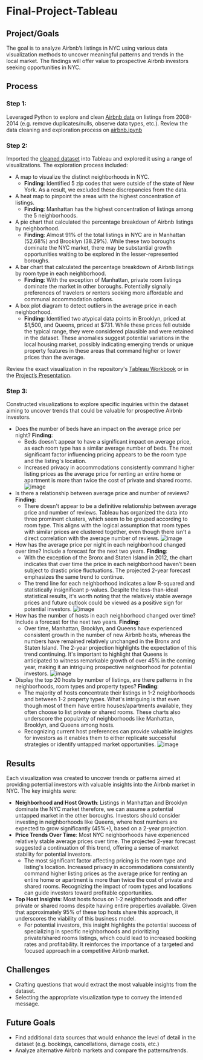 # Final-Project-Tableau

## Project/Goals
The goal is to analyze Airbnb’s listings in NYC using various data visualization methods to uncover meaningful patterns and trends in the local market. The findings will offer value to prospective Airbnb investors seeking opportunities in NYC.

## Process
### Step 1:
Leveraged Python to explore and clean [Airbnb data](data/airbnb.xlsx) on listings from 2008-2014 (e.g. remove duplicates/nulls, observe data types, etc.). Review the data cleaning and exploration process on [airbnb.ipynb](airbnb.ipynb)

### Step 2:
Imported the [cleaned dataset](data/airbnb_cleaned.xlsx) into Tableau and explored it using a range of visualizations. The exploration process included:
* A map to visualize the distinct neighborhoods in NYC. 
  * **Finding**: Identified 5 zip codes that were outside of the state of New York. As a result, we excluded these discrepancies from the data.
* A heat map to pinpoint the areas with the highest concentration of listings. 
  * **Finding**: Manhattan has the highest concentration of listings among the 5 neighborhoods.
* A pie chart that calculated the percentage breakdown of Airbnb listings by neighborhood.
  * **Finding**: Almost 91% of the total listings in NYC are in Manhattan (52.68%) and Brooklyn (38.29%). While these two boroughs dominate the NYC market, there may be substantial growth opportunities waiting to be explored in the lesser-represented boroughs.
* A bar chart that calculated the percentage breakdown of Airbnb listings by room type in each neighborhood. 
  * **Finding**: With the exception of Manhattan, private room listings dominate the market in other boroughs. Potentially signally preferences of travelers or renters seeking more affordable and communal accommodation options.
* A box plot diagram to detect outliers in the average price in each neighborhood.
  * **Finding**: Identified two atypical data points in Brooklyn, priced at $1,500, and Queens, priced at $731. While these prices fell outside the typical range, they were considered plausible and were retained in the dataset. These anomalies suggest potential variations in the local housing market, possibly indicating emerging trends or unique property features in these areas that command higher or lower prices than the average.
    
Review the exact visualization in the repository's [Tableau Workbook](Airbnb-Visualizations.twbx) or in the [Project’s Presentation](TableauPresentationFile-Option2-Airbnb-Thang-Kathryn.pdf).

### Step 3:
Constructed visualizations to explore specific inquiries within the dataset aiming to uncover trends that could be valuable for prospective Airbnb investors.
* Does the number of beds have an impact on the average price per night? **Finding**:
  * Beds doesn’t appear to have a significant impact on average price, as each room type has a similar average number of beds. The most significant factor influencing pricing appears to be the room type and the listing's location.
  * Increased privacy in accommodations consistently command higher listing prices as the average price for renting an entire home or apartment is more than twice the cost of private and shared rooms.
![image](https://github.com/k-thang/Tableau-Project/assets/133152943/c4b6ea2e-afe2-4d29-918e-34c0328106d8)
* Is there a relationship between average price and number of reviews? **Finding**: 
  * There doesn't appear to be a definitive relationship between average price and number of reviews. Tableau has organized the data into three prominent clusters, which seem to be grouped according to room type. This aligns with the logical assumption that room types with similar prices are clustered together, even though there isn't a direct correlation with the average number of reviews.
![image](https://github.com/k-thang/Tableau-Project/assets/133152943/0e414750-64aa-4e4c-ba98-8db44d71a37d)
* How has the average price per night in each neighborhood changed over time? Include a forecast for the next two years. **Finding**: 
  * With the exception of the Bronx and Staten Island in 2012, the chart indicates that over time the price in each neighborhood haven’t been subject to drastic price fluctuations. The projected 2-year forecast emphasizes the same trend to continue.
  * The trend line for each neighborhood indicates a low R-squared and statistically insignificant p-values. Despite the less-than-ideal statistical results, it's worth noting that the relatively stable average prices and future outlook could be viewed as a positive sign for potential investors.
![image](https://github.com/k-thang/Tableau-Project/assets/133152943/26c9838e-b686-48ad-9dfd-a8f83d8d887f)
* How has the number of hosts in each neighborhood changed over time? Include a forecast for the next two years. **Finding**:
  * Over time, Manhattan, Brooklyn, and Queens have experienced consistent growth in the number of new Airbnb hosts, whereas the numbers have remained relatively unchanged in the Bronx and Staten Island. The 2-year projection highlights the expectation of this trend continuing. It's important to highlight that Queens is anticipated to witness remarkable growth of over 45% in the coming year, making it an intriguing prospective neighborhood for potential investors.
![image](https://github.com/k-thang/Tableau-Project/assets/133152943/c0f7a2f7-91a7-4ae4-9e57-7885f97fa3af)
* Display the top 20 hosts by number of listings, are there patterns in the neighborhoods, room types and property types? **Finding**:
  * The majority of hosts concentrate their listings in 1-2 neighborhoods and between 1-2 property types. What's intriguing is that even though most of them have entire houses/apartments available, they often choose to list private or shared rooms. These charts also underscore the popularity of neighborhoods like Manhattan, Brooklyn, and Queens among hosts.
  * Recognizing current host preferences can provide valuable insights for investors as it enables them to either replicate successful strategies or identify untapped market opportunities.
![image](https://github.com/k-thang/Tableau-Project/assets/133152943/58e60952-664e-4b23-be2b-17d5880d8bb5)

## Results
Each visualization was created to uncover trends or patterns aimed at providing potential investors with valuable insights into the Airbnb market in NYC. The key insights were: 
* **Neighborhood and Host Growth**: Listings in Manhattan and Brooklyn dominate the NYC market therefore, we can assume a potential untapped market in the other boroughs. Investors should consider investing in neighborhoods like Queens, where host numbers are expected to grow significantly (45%+), based on a 2-year projection.
* **Price Trends Over Time**: Most NYC neighborhoods have experienced relatively stable average prices over time. The projected 2-year forecast suggested a continuation of this trend, offering a sense of market stability for potential investors.
  * The most significant factor affecting pricing is the room type and listing's location.  Increased privacy in accommodations consistently command higher listing prices as the average price for renting an entire home or apartment is more than twice the cost of private and shared rooms. Recognizing the impact of room types and locations can guide investors toward profitable opportunities.
* **Top Host Insights**: Most hosts focus on 1-2 neighborhoods and offer private or shared rooms despite having entire properties available. Given that approximately 95% of these top hosts share this approach, it underscores the viability of this business model.
  * For potential investors, this insight highlights the potential success of specializing in specific neighborhoods and prioritizing private/shared rooms listings, which could lead to increased booking rates and profitability. It reinforces the importance of a targeted and focused approach in a competitive Airbnb market.

## Challenges 
* Crafting questions that would extract the most valuable insights from the dataset.
* Selecting the appropriate visualization type to convey the intended message.

## Future Goals
* Find additional data sources that would enhance the level of detail in the dataset (e.g. bookings, cancellations, damage costs, etc.)
* Analyze alternative Airbnb markets and compare the patterns/trends.

